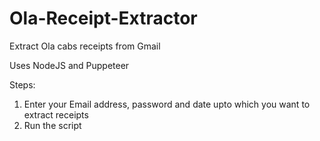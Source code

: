 # Ola-Receipt-Extractor
Extract Ola cabs receipts from Gmail

Uses NodeJS and Puppeteer

Steps:
1. Enter your Email address, password and date upto which you want to extract receipts
2. Run the script
